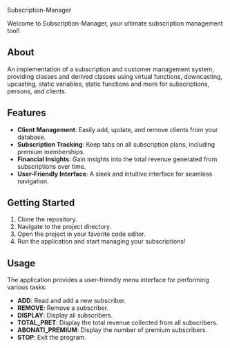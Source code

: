  Subscription-Manager

Welcome to Subscription-Manager, your ultimate subscription management tool!

## About

An implementation of a subscription and customer management system, providing classes and derived classes using virtual functions, downcasting, upcasting, static variables, static functions and more for subscriptions, persons, and clients.

## Features

- **Client Management**: Easily add, update, and remove clients from your database.
- **Subscription Tracking**: Keep tabs on all subscription plans, including premium memberships.
- **Financial Insights**: Gain insights into the total revenue generated from subscriptions over time.
- **User-Friendly Interface**: A sleek and intuitive interface for seamless navigation.

## Getting Started

1. Clone the repository.
2. Navigate to the project directory.
3. Open the project in your favorite code editor.
4. Run the application and start managing your subscriptions!

## Usage


The application provides a user-friendly menu interface for performing various tasks:

- **ADD**: Read and add a new subscriber.
- **REMOVE**: Remove a subscriber.
- **DISPLAY**: Display all subscribers.
- **TOTAL_PRET**: Display the total revenue collected from all subscribers.
- **ABONATI_PREMIUM**: Display the number of premium subscribers.
- **STOP**: Exit the program.
